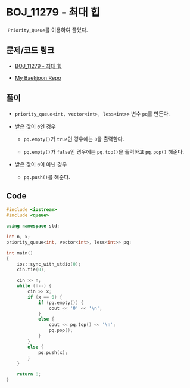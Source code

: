 # BOJ_11279 - 최대 힙

&nbsp;`Priority_Queue`를 이용하여 풀었다.

## 문제/코드 링크

- [BOJ_11279 - 최대 힙](https://www.acmicpc.net/problem/11279)

- [My Baekjoon Repo](https://github.com/Meantint/Baekjoon)

## 풀이

- `priority_queue<int, vector<int>, less<int>>` 변수 `pq`를 만든다.

- 받은 값이 `0`인 경우

  - `pq.empty()`가 `true`인 경우에는 `0`을 출력한다.

  - `pq.empty()`가 `false`인 경우에는 `pq.top()`을 출력하고 `pq.pop()` 해준다.

- 받은 값이 `0`이 아닌 경우

  - `pq.push()`를 해준다.

## Code

```cpp
#include <iostream>
#include <queue>

using namespace std;

int n, x;
priority_queue<int, vector<int>, less<int>> pq;

int main()
{
    ios::sync_with_stdio(0);
    cin.tie(0);

    cin >> n;
    while (n--) {
        cin >> x;
        if (x == 0) {
            if (pq.empty()) {
                cout << '0' << '\n';
            }
            else {
                cout << pq.top() << '\n';
                pq.pop();
            }
        }
        else {
            pq.push(x);
        }
    }

    return 0;
}
```
